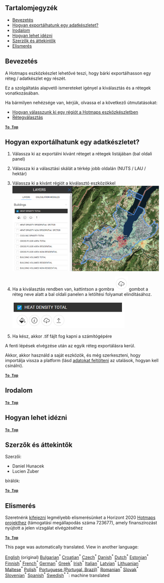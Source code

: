 <h2> Tartalomjegyzék </h2><ul><li> <a href="#Introduction">Bevezetés</a> </li><li> <a href="#How-to-export-a-dataset">Hogyan exportálhatunk egy adatkészletet?</a> </li><li> <a href="#References">Irodalom</a> </li><li> <a href="#How-to-cite">Hogyan lehet idézni</a> </li><li> <a href="#Authors-and-reviewers">Szerzők és áttekintők</a> </li><li> <a href="#Acknowledgement">Elismerés</a> </li></ul><h2> Bevezetés </h2><p> A Hotmaps eszközkészlet lehetővé teszi, hogy bárki exportálhasson egy réteg / adatkészlet egy részét. </p><p> Ez a szolgáltatás alapvető ismereteket igényel a kiválasztás és a rétegek vonatkozásában. </p><p> Ha bármilyen nehézsége van, kérjük, olvassa el a következő útmutatásokat: </p><ul><li> <a href="hu-How-to-select-a-region-in-the-Hotmaps-toolbox">Hogyan válasszunk ki egy régiót a Hotmaps eszközkészletben</a> </li><li> <a href="hu-Layer-section">Rétegválasztás</a> </li></ul><p><ins> <code><strong><a href="#table-of-contents">To Top</a></strong></code> </ins> </p><h2> Hogyan exportálhatunk egy adatkészletet? </h2><ol><li><p> Válassza ki az exportálni kívánt réteget a rétegek listájában (bal oldali panel) </p></li><li><p> Válassza ki a választási skálát a térkép jobb oldalán (NUTS / LAU / hektár) </p></li><li><p> Válassza ki a kívánt régiót a kiválasztó eszközökkel <img alt="export_selection" src="images/export_selection.png"/></p></li><li><p> Ha a kiválasztás rendben van, kattintson a gombra <img alt="export gomb" src="images/layer-export-btn.png"/> gombot a réteg neve alatt a bal oldali panelen a letöltési folyamat elindításához. </p><p><img alt="rétegopciók" src="images/layer-options.png"/></p></li><li><p> Ha kész, akkor .tif fájlt fog kapni a számítógépére </p></li></ol><p> A fenti lépések elvégzése után az egyik réteg exportálásra kerül. </p><p> Akkor, akkor használd a saját eszközök, és még szerkeszteni, hogy importálja vissza a platform (lásd <a href="Data_upload">adatokat feltölteni</a> az utalások, hogyan kell csinálni). </p><p><ins> <code><strong><a href="#table-of-contents">To Top</a></strong></code> </ins> </p><h2> Irodalom </h2><p><ins> <code><strong><a href="#table-of-contents">To Top</a></strong></code> </ins> </p><h2> Hogyan lehet idézni </h2><p><ins> <code><strong><a href="#table-of-contents">To Top</a></strong></code> </ins> </p><h2> Szerzők és áttekintők </h2><p> Szerzői: </p><ul><li> Daniel Hunacek </li><li> Lucien Zuber </li></ul><p> bírálók: </p><p><ins> <code><strong><a href="#table-of-contents">To Top</a></strong></code> </ins> </p><h2> Elismerés </h2><p> Szeretnénk <a href="https://www.hotmaps-project.eu">kifejezni</a> legmélyebb elismerésünket a Horizont 2020 <a href="https://www.hotmaps-project.eu">Hotmaps projekthez</a> (támogatási megállapodás száma 723677), amely finanszírozást nyújtott a jelen vizsgálat elvégzéséhez </p><p><ins> <code><strong><a href="#table-of-contents">To Top</a></strong></code> </ins> </p>

This page was automatically translated. View in another language:

[English](en-Data-export-functionalities) (original) [Bulgarian](bg-Data-export-functionalities)<sup>\*</sup> [Croatian](hr-Data-export-functionalities)<sup>\*</sup> [Czech](cs-Data-export-functionalities)<sup>\*</sup> [Danish](da-Data-export-functionalities)<sup>\*</sup> [Dutch](nl-Data-export-functionalities)<sup>\*</sup> [Estonian](et-Data-export-functionalities)<sup>\*</sup> [Finnish](fi-Data-export-functionalities)<sup>\*</sup> [French](fr-Data-export-functionalities)<sup>\*</sup> [German](de-Data-export-functionalities)<sup>\*</sup> [Greek](el-Data-export-functionalities)<sup>\*</sup>  [Irish](ga-Data-export-functionalities)<sup>\*</sup> [Italian](it-Data-export-functionalities)<sup>\*</sup> [Latvian](lv-Data-export-functionalities)<sup>\*</sup> [Lithuanian](lt-Data-export-functionalities)<sup>\*</sup> [Maltese](mt-Data-export-functionalities)<sup>\*</sup> [Polish](pl-Data-export-functionalities)<sup>\*</sup> [Portuguese (Portugal, Brazil)](pt-Data-export-functionalities)<sup>\*</sup> [Romanian](ro-Data-export-functionalities)<sup>\*</sup> [Slovak](sk-Data-export-functionalities)<sup>\*</sup> [Slovenian](sl-Data-export-functionalities)<sup>\*</sup> [Spanish](es-Data-export-functionalities)<sup>\*</sup> [Swedish](sv-Data-export-functionalities)<sup>\*</sup>
<sup>\*</sup>: machine translated
